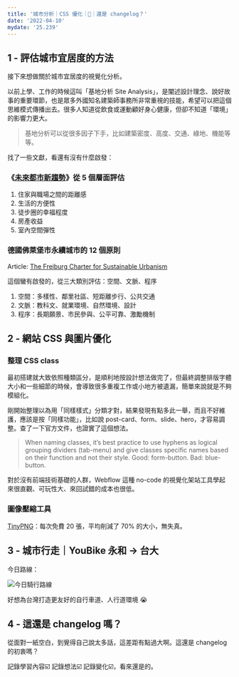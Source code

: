 ```yaml
---
title: '城市分析｜CSS 優化｜🚴｜還是 changelog？'
date: '2022-04-10'
mydate: '25.239'
---
```


## 1 - 評估城市宜居度的方法


接下來想做關於城市宜居度的視覺化分析。


以前上學、工作的時候這叫「基地分析 Site Analysis」，是闡述設計理念、說好故事的重要環節，也是眾多外國知名建築師事務所非常重視的技能，希望可以把這個思維模式傳播出去。很多人知道從飲食或運動顧好身心健康，但卻不知道「環境」的影響力更大。

> 基地分析可以從很多因子下手，比如建築密度、高度、交通、綠地、機能等等。

找了一些文獻，看還有沒有什麼啟發：


### 《[未來都市新趨勢](https://www.books.com.tw/products/0010917941)》從 5 個層面評估

1. 住家與職場之間的距離感
2. 生活的方便性
3. 徒步圈的幸福程度
4. 房產收益
5. 室內空間彈性


### 德國佛萊堡市永續城市的 12 個原則


Article: [The Freiburg Charter for Sustainable Urbanism](https://issuu.com/theaou/docs/aou_freiburg_charter_final_print)

這個蠻有啟發的，從三大類別評估：空間、文脈、程序

1. 空間：多樣性、鄰里社區、短距離步行、公共交通
2. 文脈：教科文、就業環境、自然環境、設計
3. 程序：長期願景、市民參與、公平可靠、激勵機制


## 2 - 網站 CSS 與圖片優化


### 整理 CSS class


最初搭建就大致依照種類區分，是順利地按設計想法做完了，但最終調整排版字體大小和一些細節的時候，會導致很多重複工作或小地方被遺漏，簡單來說就是不夠模組化。

剛開始整理以為用「同樣樣式」分類才對，結果發現有點多此一舉，而且不好維護，應該是按「同樣功能」，比如說 post-card、form、slide、hero，才容易調整。查了一下官方文件，也證實了這個想法。

> When naming classes, it’s best practice to use hyphens as logical grouping dividers (tab-menu) and give classes specific names based on their function and not their style. Good: form-button. Bad: blue-button.

對於沒有前端技術基礎的人群，Webflow 這種 no-code 的視覺化架站工具學起來很直觀、可玩性大、來回試錯的成本也很低。


### 圖像壓縮工具


[TinyPNG](https://tinypng.com/)：每次免費 20 張，平均削減了 70% 的大小，無失真。


## 3 - 城市行走｜YouBike 永和 → 台大


今日路線：

![今日騎行路線](/static/images/logs/20220410-01.png)

好想為台灣打造更友好的自行車道、人行道環境 😭


## 4 - 這還是 changelog 嗎？


從面對一紙空白，到覺得自己說太多話，這差距有點過大啊。這還是 changelog 的初衷嗎？


記錄學習內容☑️ 記錄想法☑️ 記錄變化☑️，看來還是的。
